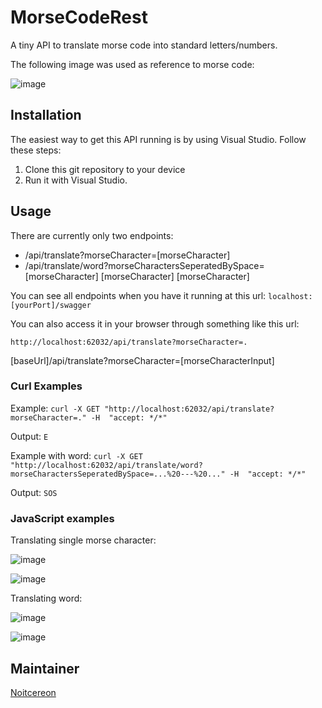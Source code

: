 # MorseCodeRest
A tiny API to translate morse code into standard letters/numbers.

The following image was used as reference to morse code:

![image](https://user-images.githubusercontent.com/40148361/181437848-f66162d2-2a60-4a63-a439-3e0030823a73.png)

## Installation

The easiest way to get this API running is by using Visual Studio. Follow these steps:

1. Clone this git repository to your device
2. Run it with Visual Studio.

## Usage

There are currently only two endpoints: 
- /api/translate?morseCharacter=[morseCharacter]
- /api/translate/word?morseCharactersSeperatedBySpace=[morseCharacter] [morseCharacter] [morseCharacter]

You can see all endpoints when you have it running at this url: `localhost:[yourPort]/swagger`

You can also access it in your browser through something like this url:

`http://localhost:62032/api/translate?morseCharacter=.`

[baseUrl]/api/translate?morseCharacter=[morseCharacterInput]

### Curl Examples

Example: `curl -X GET "http://localhost:62032/api/translate?morseCharacter=." -H  "accept: */*"`

Output: `E`

Example with word: `curl -X GET "http://localhost:62032/api/translate/word?morseCharactersSeperatedBySpace=...%20---%20..." -H  "accept: */*"`

Output: `SOS`

### JavaScript examples

Translating single morse character:

![image](https://user-images.githubusercontent.com/40148361/181457869-4fd732b2-fa60-4aac-bdeb-7c99b51ac392.png)

![image](https://user-images.githubusercontent.com/40148361/181268648-a1576dce-86dd-4e61-a857-490703cc06b7.png)

Translating word:

![image](https://user-images.githubusercontent.com/40148361/181457801-16f34feb-6569-4ac0-878f-1540e1fc41d3.png)

![image](https://user-images.githubusercontent.com/40148361/181457305-dc7c6a88-1b5c-4530-bce7-6a9633a8bcdc.png)



## Maintainer
[Noitcereon](https://github.com/Noitcereon)
